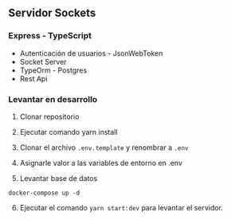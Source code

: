 

## Servidor Sockets

### Express - TypeScript

- Autenticación de usuarios - JsonWebToken
- Socket Server
- TypeOrm - Postgres
- Rest Api


### Levantar en desarrollo

1. Clonar repositorio

2. Ejecutar comando yarn install

3. Clonar el archivo ```.env.template``` y renombrar a ```.env```

4. Asignarle valor a las variables de entorno en .env

5. Levantar base de datos
```
docker-compose up -d
```

6. Ejecutar el comando ```yarn start:dev``` para levantar el servidor.